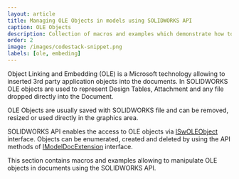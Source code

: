 ```yaml
---
layout: article
title: Managing OLE Objects in models using SOLIDWORKS API
caption: OLE Objects
description: Collection of macros and examples which demonstrate how to work with different embedded OLE objects (design table, attachment etc.) using SOLIDWORKS API
order: 2
image: /images/codestack-snippet.png
labels: [ole, embeding]
---
```

Object Linking and Embedding (OLE) is a Microsoft technology allowing to inserted 3rd party application objects into the documents. In SOLIDWORKS OLE objects are used to represent Design Tables, Attachment and any file dropped directly into the Document.

OLE Objects are usually saved with SOLIDWORKS file and can be removed, resized or used directly in the graphics area.

SOLIDWORKS API enables the access to OLE objects via [ISwOLEObject](http://help.solidworks.com/2018/english/api/sldworksapi/SOLIDWORKS.Interop.sldworks~SOLIDWORKS.Interop.sldworks.ISwOLEObject.html) interface. Objects can be enumerated, created and deleted by using the API methods of [IModelDocExtension](http://help.solidworks.com/2018/english/api/sldworksapi/SolidWorks.Interop.sldworks~SolidWorks.Interop.sldworks.IModelDocExtension.html) interface.

This section contains macros and examples allowing to manipulate OLE objects in documents using the SOLIDWORKS API.
